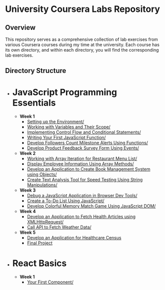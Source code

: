 # University Coursera Labs Repository

## Overview

This repository serves as a comprehensive collection of lab exercises from various Coursera courses during my time at the university. Each course has its own directory, and within each directory, you will find the corresponding lab exercises.

## Directory Structure

- # JavaScript Programming Essentials
  - **Week 1**
    - [Setting up the Environment/](JavaScript%20Programming%20Essentials/Week%201/Setting%20up%20the%20Environment/)
    - [Working with Variables and Their Scope/](JavaScript%20Programming%20Essentials/Week%201/Working%20with%20Variables%20and%20Their%20Scope/)
    - [Implementing Control Flow and Conditional Statements/](JavaScript%20Programming%20Essentials/Week%201/Implementing%20Control%20Flow%20and%20Conditional%20Statements/)
    - [Writing Your First JavaScript Function/](JavaScript%20Programming%20Essentials/Week%201/Writing%20Your%20First%20Javascript%20Function/)
    - [Develop Followers Count Milestone Alerts Using Functions/](JavaScript%20Programming%20Essentials/Week%201/Develop%20Followers%20Count%20Milestone%20Alerts%20Using%20Functions/)
    - [Develop Product Feedback Survey Form Using Events/](JavaScript%20Programming%20Essentials/Week%201/Develop%20Product%20Feedback%20Survey%20Form%20Using%20Events/)
  - **Week 2**
    - [Working with Array Iteration for Restaurant Menu List/](JavaScript%20Programming%20Essentials/Week%202/Working%20with%20Array%20Iteration%20for%20Restaurant%20Menu%20List/)
    - [Display Employee Information Using Array Methods/](JavaScript%20Programming%20Essentials/Week%202/Display%20Employee%20Information%20Using%20Array%20Methods/)
    - [Develop an Application to Create Book Management System using Objects/](JavaScript%20Programming%20Essentials/Week%202/Develop%20an%20Application%20to%20Create%20Book%20Management%20System%20using%20Objects/)
    - [Create Text Analysis Tool for Speed Testing Using String Manipulations/](JavaScript%20Programming%20Essentials/Week%202/Create%20Text%20Analysis%20Tool%20for%20Speed%20Testing%20Using%20String%20Manipulations/)
  - **Week 3**
    - [Debug a JavaScript Application in Browser Dev Tools/](JavaScript%20Programming%20Essentials/Week%203/Debug%20a%20JavaScript%20Application%20in%20Browser%20Dev%20Tools/)
    - [Create a To-Do List Using JavaScript/](JavaScript%20Programming%20Essentials/Week%203/Create%20a%20To-Do%20List%20Using%20JavaScript/)
    - [Develop Colorful Memory Match Game Using JavaScript DOM/](JavaScript%20Programming%20Essentials/Week%203/Develop%20Colorful%20Memory%20Match%20Game%20Using%20JavaScript%20DOM/)
  - **Week 4**
    - [Develop an Application to Fetch Health Articles using XMLHttpRequest/](JavaScript%20Programming%20Essentials/Week%204/Develop%20an%20Application%20to%20Fetch%20Health%20Articles%20using%20XMLHttpRequest/)
    - [Call API to Fetch Weather Data/](JavaScript%20Programming%20Essentials/Week%204/Call%20API%20to%20Fetch%20Weather%20Data/)
  - **Week 5**
    - [Develop an Application for Healthcare Census](JavaScript%20Programming%20Essentials/Week%205/Develop%20an%20Application%20for%20Healthcare%20Census/)
    - [Final Project](JavaScript%20Programming%20Essentials/Week%205/Final%20Project/)
- # React Basics
  - **Week 1**
    - [Your First Component/](React%20Basics/Week%201/Your%20First%20Component/)
